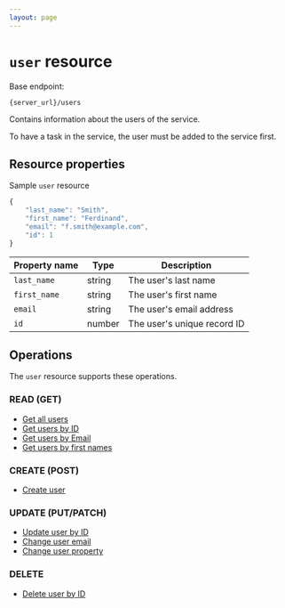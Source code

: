 ```yaml
---
layout: page
---
```

# `user` resource

Base endpoint:

```shell
{server_url}/users
```

Contains information about the users of the service.

To have a task in the service, the user must be added to the service first.

## Resource properties

Sample `user` resource

```js
{
    "last_name": "Smith",
    "first_name": "Ferdinand",
    "email": "f.smith@example.com",
    "id": 1
}
```

| Property name | Type | Description |
| ------------- | ----------- | ----------- |
| `last_name` | string | The user's last name |
| `first_name` | string | The user's first name |
| `email` | string | The user's email address |
| `id` | number | The user's unique record ID |

## Operations

The `user` resource supports these operations.

### READ (GET)

* [Get all users](users-get-all-users)
* [Get users by ID](users-get-user-by-id)
* [Get users by Email](users-get-user-by-email)
* [Get users by first names](users-get-users-first-names)

### CREATE (POST)

* [Create user](users-create-user)

### UPDATE (PUT/PATCH)

* [Update user by ID](users-update-by-id)
* [Change user email](users-change-user-email.md)
* [Change user property](users-change-user-property)

### DELETE

* [Delete user by ID](users-delete-user-by-id)
